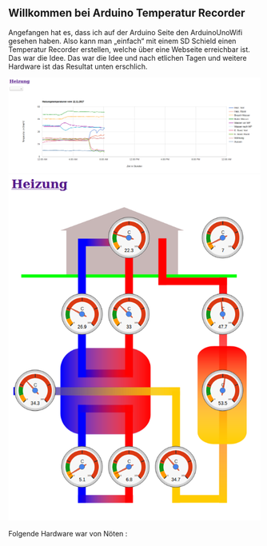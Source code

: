 ## Willkommen bei Arduino Temperatur Recorder 
Angefangen hat es, dass ich auf der Arduino Seite den ArduinoUnoWifi gesehen haben. Also kann man „einfach“ mit einem SD Schield  einen Temperatur Recorder erstellen, welche über eine Webseite erreichbar ist. 
Das war die Idee.
Das war die Idee und nach etlichen Tagen und weitere Hardware ist das Resultat unten erschlich.

![](html1.png "Google Line Chart ")
![](html2.png "Google Visualization: Gauge ")

Folgende Hardware war von Nöten :

